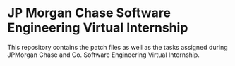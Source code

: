 # JP Morgan Chase Software Engineering Virtual Internship
This repository contains the patch files as well as the tasks assigned during JPMorgan Chase and Co. Software Engineering Virtual Internship.
